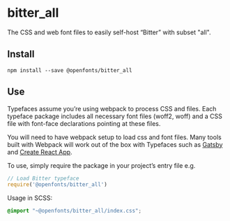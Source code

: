 
# bitter_all

The CSS and web font files to easily self-host “Bitter” with subset "all".

## Install

`npm install --save @openfonts/bitter_all`

## Use

Typefaces assume you’re using webpack to process CSS and files. Each typeface
package includes all necessary font files (woff2, woff) and a CSS file with
font-face declarations pointing at these files.

You will need to have webpack setup to load css and font files. Many tools built
with Webpack will work out of the box with Typefaces such as [Gatsby](https://github.com/gatsbyjs/gatsby)
and [Create React App](https://github.com/facebookincubator/create-react-app).

To use, simply require the package in your project’s entry file e.g.

```javascript
// Load Bitter typeface
require('@openfonts/bitter_all')
```

Usage in SCSS:
```scss
@import "~@openfonts/bitter_all/index.css";
```
